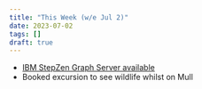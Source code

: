 ```yaml
---
title: "This Week (w/e Jul 2)"
date: 2023-07-02
tags: []
draft: true
---
```


 - [IBM StepZen Graph Server available](https://www.ibm.com/products/stepzen)
 - Booked excursion to see wildlife whilst on Mull

<!--more-->
